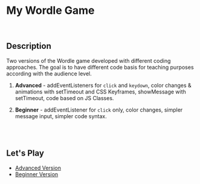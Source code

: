 # My Wordle Game
<br>

## Description
Two versions of the Wordle game developed with different coding approaches. The goal is to have different code basis for teaching purposes according with the audience level.

1. **Advanced** - addEventListeners for `click` and `keydown`, color changes & animations with setTimeout and CSS Keyframes, showMessage with setTimeout, code based on JS Classes.

2. **Beginner** - addEventListener for `click` only, color changes, simpler message input, simpler code syntax.

<br>
<br>

## Let's Play
- [Advanced Version](https://karinaglf.github.io/game-wordle/wordle-advanced/index.html)
- [Beginner Version](https://karinaglf.github.io/game-wordle/wordle-beginner/index.html)




